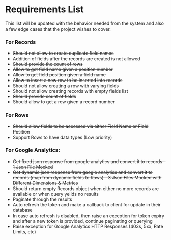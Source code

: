 # Requirements List

This list will be updated with the behavior needed from the system and also a few edge cases that the project wishes to cover.

### For Records
- ~~Should not allow to create duplicate field names~~
- ~~Addition of fields after the records are created is not allowed~~
- ~~Should provide the count of rows~~
- ~~Allow to get field name given a position number~~
- ~~Allow to get field position given a field name~~
- ~~Allow to insert a new row to be inserted into records~~
- Should not allow creating a row with varying fields
- Should not allow creating records with empty fields list
- ~~Should provide count of fields~~
- ~~Should allow to get a row given a record number~~

### For Rows
- ~~Should allow fields to be accessed via either Field Name or Field Position~~
- Support Rows to have data types (Low priority)

### For Google Analytics:
- ~~Get fixed json response from google analytics and convert it to records - 1 Json File Mocked~~
- ~~Get dynamic json response from google analytics and convert it to records (map from dynamic fields to Rows) - 3 Json Files Mocked with Different Dimensions & Metrics~~
- Should return empty Records object when either no more records are available or when query yeilds no results
- Paginate through the results
- Auto refresh the token and make a callback to client for update in their database
- In case auto refresh is disabled, then raise an exception for token expiry and after a new token is provided, continue paginating or querying
- Raise exception for Google Analytics HTTP Responses (403s, 5xx, Rate Limits, etc)
